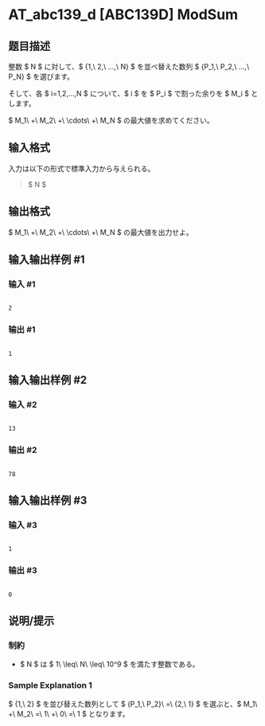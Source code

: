 # AT_abc139_d [ABC139D] ModSum

## 题目描述

[problemUrl]: https://atcoder.jp/contests/abc139/tasks/abc139_d

整数 $ N $ に対して、$ \{1,\ 2,\ ...,\ N\} $ を並べ替えた数列 $ \{P_1,\ P_2,\ ...,\ P_N\} $ を選びます。

そして、各 $ i=1,2,...,N $ について、$ i $ を $ P_i $ で割った余りを $ M_i $ とします。

$ M_1\ +\ M_2\ +\ \cdots\ +\ M_N $ の最大値を求めてください。

## 输入格式

入力は以下の形式で標準入力から与えられる。

> $ N $

## 输出格式

$ M_1\ +\ M_2\ +\ \cdots\ +\ M_N $ の最大値を出力せよ。

## 输入输出样例 #1

### 输入 #1

```
2
```

### 输出 #1

```
1
```

## 输入输出样例 #2

### 输入 #2

```
13
```

### 输出 #2

```
78
```

## 输入输出样例 #3

### 输入 #3

```
1
```

### 输出 #3

```
0
```

## 说明/提示

### 制約

- $ N $ は $ 1\ \leq\ N\ \leq\ 10^9 $ を満たす整数である。

### Sample Explanation 1

$ \{1,\ 2\} $ を並び替えた数列として $ \{P_1,\ P_2\}\ =\ \{2,\ 1\} $ を選ぶと、$ M_1\ +\ M_2\ =\ 1\ +\ 0\ =\ 1 $ となります。